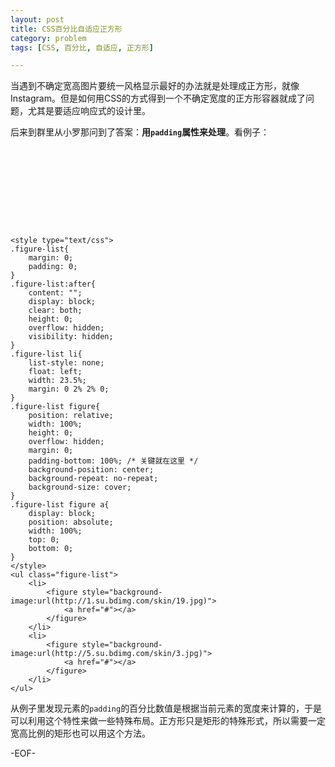 ```yaml
---
layout: post
title: CSS百分比自适应正方形
category: problem
tags: [CSS, 百分比, 自适应, 正方形]

---
```


当遇到不确定宽高图片要统一风格显示最好的办法就是处理成正方形，就像Instagram。但是如何用CSS的方式得到一个不确定宽度的正方形容器就成了问题，尤其是要适应响应式的设计里。

后来到群里从小罗那问到了答案：**用`padding`属性来处理**。看例子：

<style type="text/css">
.figure-list{
    margin: 0;
    padding: 0;
}
.figure-list:after{
    content: "";
    display: block;
    clear: both;
    height: 0;
    overflow: hidden;
    visibility: hidden;
}
.figure-list li{
    list-style: none;
    float: left;
    width: 23.5%;
    margin: 0 2% 2% 0;
}
.figure-list figure{
    position: relative;
    width: 100%;
    height: 0;
    overflow: hidden;
    margin: 0;
    padding-bottom: 100%; /* 关键就在这里 */
    background-position: center;
    background-repeat: no-repeat;
    background-size: cover;
}
.figure-list figure a{
    display: block;
    position: absolute;
    width: 100%;
    top: 0;
    bottom: 0;
}
</style>
<ul class="figure-list">
    <li>
        <figure style="background-image:url(http://1.su.bdimg.com/skin/19.jpg)">
            <a href="#"></a>
        </figure>
    </li>
    <li>
        <figure style="background-image:url(http://5.su.bdimg.com/skin/3.jpg)">
            <a href="#"></a>
        </figure>
    </li>
</ul>

    <style type="text/css">
    .figure-list{
        margin: 0;
        padding: 0;
    }
    .figure-list:after{
        content: "";
        display: block;
        clear: both;
        height: 0;
        overflow: hidden;
        visibility: hidden;
    }
    .figure-list li{
        list-style: none;
        float: left;
        width: 23.5%;
        margin: 0 2% 2% 0;
    }
    .figure-list figure{
        position: relative;
        width: 100%;
        height: 0;
        overflow: hidden;
        margin: 0;
        padding-bottom: 100%; /* 关键就在这里 */
        background-position: center;
        background-repeat: no-repeat;
        background-size: cover;
    }
    .figure-list figure a{
        display: block;
        position: absolute;
        width: 100%;
        top: 0;
        bottom: 0;
    }
    </style>
    <ul class="figure-list">
        <li>
            <figure style="background-image:url(http://1.su.bdimg.com/skin/19.jpg)">
                <a href="#"></a>
            </figure>
        </li>
        <li>
            <figure style="background-image:url(http://5.su.bdimg.com/skin/3.jpg)">
                <a href="#"></a>
            </figure>
        </li>
    </ul>

从例子里发现元素的`padding`的百分比数值是根据当前元素的宽度来计算的，于是可以利用这个特性来做一些特殊布局。正方形只是矩形的特殊形式，所以需要一定宽高比例的矩形也可以用这个方法。

-EOF-

